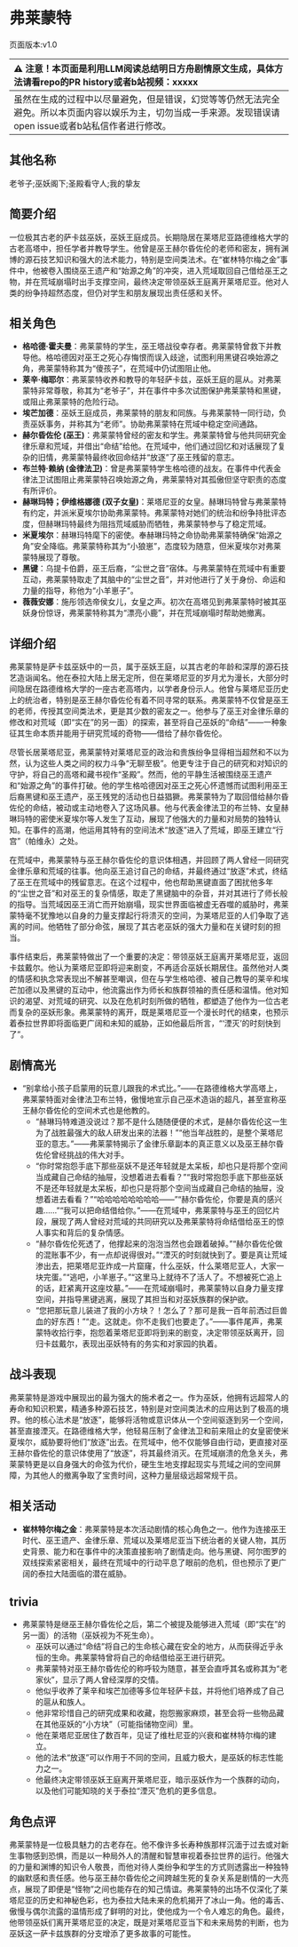 # 弗莱蒙特
页面版本:v1.0
 

| :warning: 注意！本页面是利用LLM阅读总结明日方舟剧情原文生成，具体方法请看repo的PR history或者b站视频：xxxxx           |
|:----------------------------|
| 虽然在生成的过程中以尽量避免，但是错误，幻觉等等仍然无法完全避免。所以本页面内容以娱乐为主，切勿当成一手来源。发现错误请open issue或者b站私信作者进行修改。|



## 其他名称
老爷子;巫妖阁下;圣殿看守人;我的挚友
## 简要介绍
一位极其古老的萨卡兹巫妖，巫妖王庭成员。长期隐居在莱塔尼亚路德维格大学的古老高塔中，担任学者并教导学生。他曾是巫王赫尔昏佐伦的老师和密友，拥有渊博的源石技艺知识和强大的法术能力，特别是空间类法术。在“崔林特尔梅之金”事件中，他被卷入围绕巫王遗产和“始源之角”的冲突，进入荒域取回自己借给巫王之物，并在荒域崩塌时出手支撑空间，最终决定带领巫妖王庭离开莱塔尼亚。他对人类的纷争持超然态度，但仍对学生和朋友展现出责任感和关怀。
## 相关角色
-   **格哈德·霍夫曼**：弗莱蒙特的学生，巫王塔战役幸存者。弗莱蒙特曾救下并教导他。格哈德因对巫王之死心存悔恨而误入歧途，试图利用黑键召唤始源之角，弗莱蒙特称其为“傻孩子”，在荒域中仍试图阻止他。
-   **莱辛·梅耶尔**：弗莱蒙特收养和教导的年轻萨卡兹，巫妖王庭的扈从。对弗莱蒙特非常尊敬，称其为“老爷子”，并在事件中多次试图保护弗莱蒙特和黑键，或阻止弗莱蒙特的危险行动。
-   **埃芒加德**：巫妖王庭成员，弗莱蒙特的朋友和同族。与弗莱蒙特一同行动，负责巫妖事务，并称其为“老师”。协助弗莱蒙特在荒域中稳定空间通路。
-   **赫尔昏佐伦 (巫王)**：弗莱蒙特曾经的密友和学生。弗莱蒙特曾与他共同研究金律乐章和荒域，并借出“命结”给他。在荒域中，他们通过回忆和对话展现了复杂的旧情，弗莱蒙特最终收回命结并“放逐”了巫王残留的意志。
-   **布兰特·赖纳 (金律法卫)**：曾是弗莱蒙特学生格哈德的战友。在事件中代表金律法卫试图阻止弗莱蒙特召唤始源之角，弗莱蒙特对其孤傲但坚守职责的态度有所评价。
-   **赫琳玛特；伊维格娜德 (双子女皇)**：莱塔尼亚的女皇。赫琳玛特曾与弗莱蒙特有约定，并派米夏埃尔协助弗莱蒙特。弗莱蒙特对她们的统治和纷争持批评态度，但赫琳玛特最终为阻挡荒域威胁而牺牲，弗莱蒙特参与了稳定荒域。
-   **米夏埃尔**：赫琳玛特麾下的密使。奉赫琳玛特之命协助弗莱蒙特确保“始源之角”安全降临。弗莱蒙特称其为“小狼崽”，态度较为随意，但米夏埃尔对弗莱蒙特展现了尊敬。
-   **黑键**：乌提卡伯爵，巫王后裔，“尘世之音”宿体。与弗莱蒙特在荒域中有重要互动，弗莱蒙特取走了其脑中的“尘世之音”，并对他进行了关于身份、命运和力量的指导，称他为“小羊崽子”。
-   **薇薇安娜**：施彤领选帝侯女儿，女皇之声。初次在高塔见到弗莱蒙特时被其巫妖身份惊讶，弗莱蒙特称其为“漂亮小鹿”，并在荒域崩塌时帮助她撤离。
## 详细介绍
弗莱蒙特是萨卡兹巫妖中的一员，属于巫妖王庭，以其古老的年龄和深厚的源石技艺造诣闻名。他在泰拉大陆上居无定所，但在莱塔尼亚的岁月尤为漫长，大部分时间隐居在路德维格大学的一座古老高塔内，以学者身份示人。他曾与莱塔尼亚历史上的统治者，特别是巫王赫尔昏佐伦有着不同寻常的联系。弗莱蒙特不仅曾是巫王的老师，传授其空间类法术，更是其少数的密友之一。他参与了巫王对金律乐章的修改和对荒域（即“实在”的另一面）的探索，甚至将自己巫妖的“命结”——一种象征其生命本质并能用于研究荒域的奇物——借给了赫尔昏佐伦。

尽管长居莱塔尼亚，弗莱蒙特对莱塔尼亚的政治和贵族纷争显得相当超然和不以为然，认为这些人类之间的权力斗争“无聊至极”。他更专注于自己的研究和对知识的守护，将自己的高塔和藏书视作“圣殿”。然而，他的平静生活被围绕巫王遗产和“始源之角”的事件打破。他的学生格哈德因对巫王之死心怀遗憾而试图利用巫王后裔黑键和巫王遗产，巫王残党的活动也日益猖獗。弗莱蒙特为了取回借给赫尔昏佐伦的命结，被动或主动地卷入了这场风暴。他与代表金律法卫的布兰特、女皇赫琳玛特的密使米夏埃尔等人发生了互动，展现了他强大的力量和对局势的独特认知。在事件的高潮，他运用其特有的空间法术“放逐”进入了荒域，即巫王建立“行宫”（帕维永）之处。

在荒域中，弗莱蒙特与巫王赫尔昏佐伦的意识体相遇，并回顾了两人曾经一同研究金律乐章和荒域的往事。他向巫王追讨自己的命结，并最终通过“放逐”术式，终结了巫王在荒域中的残留意志。在这个过程中，他也帮助黑键直面了困扰他多年的“尘世之音”和对巫王的复杂情感，取走了黑键脑中的杂音，并对其进行了师长般的指导。当荒域因巫王消亡而开始崩塌，现实世界面临被虚无吞噬的威胁时，弗莱蒙特毫不犹豫地以自身的力量支撑起行将溃灭的空间，为莱塔尼亚的人们争取了逃离的时间。他牺牲了部分命弦，展现了其古老巫妖的强大力量和在关键时刻的担当。

事件结束后，弗莱蒙特做出了一个重要的决定：带领巫妖王庭离开莱塔尼亚，返回卡兹戴尔。他认为莱塔尼亚即将迎来剧变，不再适合巫妖长期居住。虽然他对人类的情感和执念常表现出不解甚至嘲讽，但在与学生格哈德、被自己教导的莱辛和埃芒加德以及黑键的互动中，他流露出作为师长和族群领袖的责任感和温情。他对知识的渴望、对荒域的研究、以及在危机时刻所做的牺牲，都塑造了他作为一位古老而复杂的巫妖形象。弗莱蒙特的离开，既是莱塔尼亚一个漫长时代的结束，也预示着泰拉世界即将面临更广阔和未知的威胁，正如他最后所言，“‘湮灭’的时刻快到了”。
## 剧情高光
-   “别拿给小孩子启蒙用的玩意儿跟我的术式比。”——在路德维格大学高塔上，弗莱蒙特面对金律法卫布兰特，傲慢地宣示自己巫术造诣的超凡，甚至宣称巫王赫尔昏佐伦的空间术式也是他教的。
    -   “赫琳玛特难道没说过？那不是什么随随便便的术式，是赫尔昏佐伦这一生为了战胜最强大的敌人研发出来的法器！”“他当年战胜的，是整个莱塔尼亚的意志。”——弗莱蒙特揭示了金律乐章副本的真正意义以及巫王赫尔昏佐伦曾经挑战的伟大对手。
    -   “你时常抱怨手底下那些巫妖不是还年轻就是太呆板，却也只是将那个空间当成藏自己命结的抽屉，没想着进去看看？”“我时常抱怨手底下那些巫妖不是还年轻就是太呆板，却也只是将那个空间当成藏自己命结的抽屉，没想着进去看看？”“哈哈哈哈哈哈哈哈——”“赫尔昏佐伦，你要是真的感兴趣......”“我可以把命结借给你。”——在荒域中，弗莱蒙特与巫王的回忆片段，展现了两人曾经对荒域的共同研究以及弗莱蒙特将命结借给巫王的惊人事实和背后的复杂情感。
    -   “赫尔昏佐伦死透了，他撑起来的泡泡当然也会跟着破掉。”“赫尔昏佐伦做的混账事不少，有一点却说得很对。”“湮灭的时刻就快到了。要是真让荒域渗出去，把莱塔尼亚炸成一片窟窿，什么巫妖，什么莱塔尼亚人，大家一块完蛋。”“逃吧，小羊崽子。”“这里马上就待不了活人了。不想被死亡追上的话，赶紧离开这座坟墓。”——在荒域崩塌时，弗莱蒙特以自身力量支撑空间，并指导黑键逃离，展现了其担当和对巫妖族群的保护欲。
    -   “您把那玩意儿装进了我的小方块？！怎么了？那可是我一百年前洒过巨兽血的好东西！”“走。这就走。你不走我们也要走了。”——事件尾声，弗莱蒙特收拾行李，抱怨着莱塔尼亚即将到来的剧变，决定带领巫妖离开，回归卡兹戴尔，表现出巫妖特有的务实和对家园的执着。
## 战斗表现
弗莱蒙特是游戏中展现出的最为强大的施术者之一。作为巫妖，他拥有远超常人的寿命和知识积累，精通多种源石技艺，特别是对空间类法术的应用达到了极高的境界。他的核心法术是“放逐”，能够将活物或意识体从一个空间驱逐到另一个空间，甚至直接湮灭。在路德维格大学，他轻易压制了金律法卫和前来阻止的女皇密使米夏埃尔，威胁要将他们“放逐”出去。在荒域中，他不仅能够自由行动，更直接对巫王赫尔昏佐伦的意识体使用了“放逐”，将其最终消灭。在荒域崩溃的危急关头，弗莱蒙特更是以自身强大的命弦为代价，硬生生地支撑起现实与荒域之间的空间屏障，为其他人的撤离争取了宝贵时间，这种力量层级远超常规干员。
## 相关活动
-   **崔林特尔梅之金**：弗莱蒙特是本次活动剧情的核心角色之一。他作为连接巫王时代、巫王遗产、金律乐章、荒域以及莱塔尼亚当下统治者的关键人物，其历史背景、能力和在事件中的决策直接影响了剧情走向。他与黑键、阿尔图罗的双线探索紧密相关，最终在荒域中的行动平息了眼前的危机，但也预示了更广阔的泰拉大陆面临的潜在威胁。
## trivia
-   弗莱蒙特是继巫王赫尔昏佐伦之后，第二个被提及能够进入荒域（即“实在”的另一面）的活物（巫妖视为不死生命）。
    -   巫妖可以通过“命结”将自己的生命核心藏在安全的地方，从而获得近乎永恒的生命。弗莱蒙特曾将自己的命结借给巫王进行研究。
    -   弗莱蒙特对巫王赫尔昏佐伦的称呼较为随意，甚至会直呼其名或称其为“老家伙”，显示了两人曾经深厚的交情。
    -   他似乎收养了莱辛和埃芒加德等多位年轻萨卡兹，并将他们培养成了自己的扈从和族人。
    -   他非常珍惜自己的研究成果和收藏，抱怨搬家麻烦，甚至会将一些物品藏在其他巫妖的“小方块”（可能指储物空间）里。
    -   他在莱塔尼亚居住了数百年，见证了维杜尼亚的兴衰和崔林特尔梅的建立。
    -   他的法术“放逐”可以作用于不同的空间，且威力极大，是巫妖的标志性能力之一。
    -   他最终决定带领巫妖王庭离开莱塔尼亚，暗示巫妖作为一个族群的动向，以及他们可能知晓的关于泰拉“湮灭”危机的更多信息。
## 角色点评
弗莱蒙特是一位极具魅力的古老存在。他不像许多长寿种族那样沉湎于过去或对新生事物感到恐惧，而是以一种局外人的清醒和智慧审视着泰拉世界的运行。他强大的力量和渊博的知识令人敬畏，而他对待人类纷争和学生的方式则透露出一种独特的幽默感和责任感。他与巫王赫尔昏佐伦之间跨越生死的复杂关系是剧情的一大亮点，展现了即便是“怪物”之间也能存在的知己情谊。弗莱蒙特的出场不仅深化了莱塔尼亚的历史和神秘色彩，也为泰拉大陆未来的危机揭开了冰山一角。他的毒舌、傲慢与偶尔流露的温情形成了鲜明的对比，使他成为一个令人难忘的角色。最终，他带领巫妖们离开莱塔尼亚的决定，既是对莱塔尼亚当下和未来局势的判断，也为巫妖这一萨卡兹族群的分支增添了更多故事的可能性。